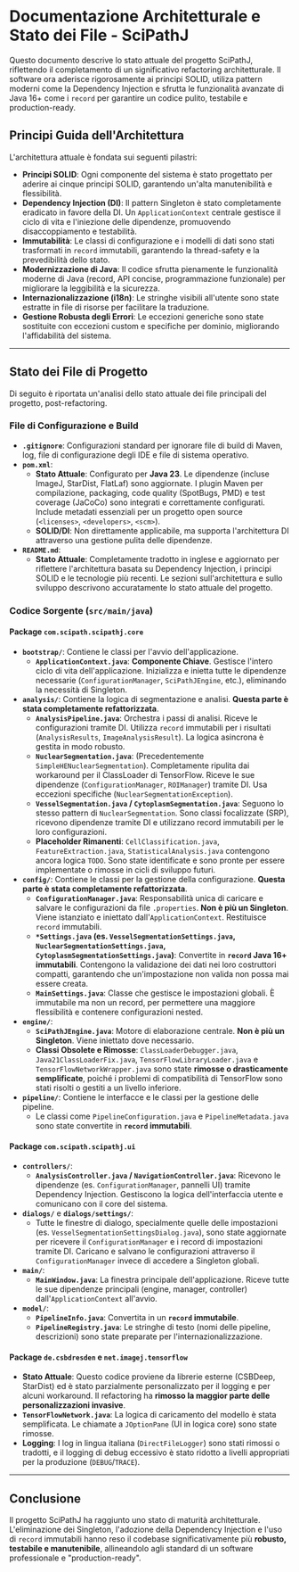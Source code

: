 # Documentazione Architetturale e Stato dei File - SciPathJ

Questo documento descrive lo stato attuale del progetto SciPathJ, riflettendo il completamento di un significativo refactoring architetturale. Il software ora aderisce rigorosamente ai principi SOLID, utiliza pattern moderni come la Dependency Injection e sfrutta le funzionalità avanzate di Java 16+ come i `record` per garantire un codice pulito, testabile e production-ready.

## Principi Guida dell'Architettura

L'architettura attuale è fondata sui seguenti pilastri:

*   **Principi SOLID**: Ogni componente del sistema è stato progettato per aderire ai cinque principi SOLID, garantendo un'alta manutenibilità e flessibilità.
*   **Dependency Injection (DI)**: Il pattern Singleton è stato completamente eradicato in favore della DI. Un `ApplicationContext` centrale gestisce il ciclo di vita e l'iniezione delle dipendenze, promuovendo disaccoppiamento e testabilità.
*   **Immutabilità**: Le classi di configurazione e i modelli di dati sono stati trasformati in `record` immutabili, garantendo la thread-safety e la prevedibilità dello stato.
*   **Modernizzazione di Java**: Il codice sfrutta pienamente le funzionalità moderne di Java (record, API concise, programmazione funzionale) per migliorare la leggibilità e la sicurezza.
*   **Internazionalizzazione (i18n)**: Le stringhe visibili all'utente sono state estratte in file di risorse per facilitare la traduzione.
*   **Gestione Robusta degli Errori**: Le eccezioni generiche sono state sostituite con eccezioni custom e specifiche per dominio, migliorando l'affidabilità del sistema.

---

## Stato dei File di Progetto

Di seguito è riportata un'analisi dello stato attuale dei file principali del progetto, post-refactoring.

### File di Configurazione e Build

- **`.gitignore`**: Configurazioni standard per ignorare file di build di Maven, log, file di configurazione degli IDE e file di sistema operativo.
- **`pom.xml`**:
    *   **Stato Attuale**: Configurato per **Java 23**. Le dipendenze (incluse ImageJ, StarDist, FlatLaf) sono aggiornate. I plugin Maven per compilazione, packaging, code quality (SpotBugs, PMD) e test coverage (JaCoCo) sono integrati e correttamente configurati. Include metadati essenziali per un progetto open source (`<licenses>`, `<developers>`, `<scm>`).
    *   **SOLID/DI**: Non direttamente applicabile, ma supporta l'architettura DI attraverso una gestione pulita delle dipendenze.
- **`README.md`**:
    *   **Stato Attuale**: Completamente tradotto in inglese e aggiornato per riflettere l'architettura basata su Dependency Injection, i principi SOLID e le tecnologie più recenti. Le sezioni sull'architettura e sullo sviluppo descrivono accuratamente lo stato attuale del progetto.

### Codice Sorgente (`src/main/java`)

#### Package `com.scipath.scipathj.core`

- **`bootstrap/`**: Contiene le classi per l'avvio dell'applicazione.
    - **`ApplicationContext.java`**: **Componente Chiave**. Gestisce l'intero ciclo di vita dell'applicazione. Inizializza e inietta tutte le dipendenze necessarie (`ConfigurationManager`, `SciPathJEngine`, etc.), eliminando la necessità di Singleton.
- **`analysis/`**: Contiene la logica di segmentazione e analisi. **Questa parte è stata completamente refattorizzata**.
    - **`AnalysisPipeline.java`**: Orchestra i passi di analisi. Riceve le configurazioni tramite DI. Utilizza `record` immutabili per i risultati (`AnalysisResults`, `ImageAnalysisResult`). La logica asincrona è gestita in modo robusto.
    - **`NuclearSegmentation.java`**: (Precedentemente `SimpleHENuclearSegmentation`). Completamente ripulita dai workaround per il ClassLoader di TensorFlow. Riceve le sue dipendenze (`ConfigurationManager`, `ROIManager`) tramite DI. Usa eccezioni specifiche (`NuclearSegmentationException`).
    - **`VesselSegmentation.java` / `CytoplasmSegmentation.java`**: Seguono lo stesso pattern di `NuclearSegmentation`. Sono classi focalizzate (SRP), ricevono dipendenze tramite DI e utilizzano record immutabili per le loro configurazioni.
    - **Placeholder Rimanenti**: `CellClassification.java`, `FeatureExtraction.java`, `StatisticalAnalysis.java` contengono ancora logica `TODO`. Sono state identificate e sono pronte per essere implementate o rimosse in cicli di sviluppo futuri.
- **`config/`**: Contiene le classi per la gestione della configurazione. **Questa parte è stata completamente refattorizzata**.
    - **`ConfigurationManager.java`**: Responsabilità unica di caricare e salvare le configurazioni da file `.properties`. **Non è più un Singleton**. Viene istanziato e iniettato dall'`ApplicationContext`. Restituisce `record` immutabili.
    - **`*Settings.java` (es. `VesselSegmentationSettings.java`, `NuclearSegmentationSettings.java`, `CytoplasmSegmentationSettings.java`)**: Convertite in **`record` Java 16+ immutabili**. Contengono la validazione dei dati nei loro costruttori compatti, garantendo che un'impostazione non valida non possa mai essere creata.
    - **`MainSettings.java`**: Classe che gestisce le impostazioni globali. È immutabile ma non un record, per permettere una maggiore flessibilità e contenere configurazioni nested.
- **`engine/`**:
    - **`SciPathJEngine.java`**: Motore di elaborazione centrale. **Non è più un Singleton**. Viene iniettato dove necessario.
    - **Classi Obsolete e Rimosse**: `ClassLoaderDebugger.java`, `Java21ClassLoaderFix.java`, `TensorFlowLibraryLoader.java` e `TensorFlowNetworkWrapper.java` sono state **rimosse o drasticamente semplificate**, poiché i problemi di compatibilità di TensorFlow sono stati risolti o gestiti a un livello inferiore.
- **`pipeline/`**: Contiene le interfacce e le classi per la gestione delle pipeline.
    - Le classi come `PipelineConfiguration.java` e `PipelineMetadata.java` sono state convertite in **`record` immutabili**.

#### Package `com.scipath.scipathj.ui`

- **`controllers/`**:
    - **`AnalysisController.java` / `NavigationController.java`**: Ricevono le dipendenze (es. `ConfigurationManager`, pannelli UI) tramite Dependency Injection. Gestiscono la logica dell'interfaccia utente e comunicano con il core del sistema.
- **`dialogs/`** e **`dialogs/settings/`**:
    - Tutte le finestre di dialogo, specialmente quelle delle impostazioni (es. `VesselSegmentationSettingsDialog.java`), sono state aggiornate per ricevere il `ConfigurationManager` e i record di impostazioni tramite DI. Caricano e salvano le configurazioni attraverso il `ConfigurationManager` invece di accedere a Singleton globali.
- **`main/`**:
    - **`MainWindow.java`**: La finestra principale dell'applicazione. Riceve tutte le sue dipendenze principali (engine, manager, controller) dall'`ApplicationContext` all'avvio.
- **`model/`**:
    - **`PipelineInfo.java`**: Convertita in un **`record` immutabile**.
    - **`PipelineRegistry.java`**: Le stringhe di testo (nomi delle pipeline, descrizioni) sono state preparate per l'internazionalizzazione.

#### Package `de.csbdresden` e `net.imagej.tensorflow`

- **Stato Attuale**: Questo codice proviene da librerie esterne (CSBDeep, StarDist) ed è stato parzialmente personalizzato per il logging e per alcuni workaround. Il refactoring ha **rimosso la maggior parte delle personalizzazioni invasive**.
- **`TensorFlowNetwork.java`**: La logica di caricamento del modello è stata semplificata. Le chiamate a `JOptionPane` (UI in logica core) sono state rimosse.
- **Logging**: I log in lingua italiana (`DirectFileLogger`) sono stati rimossi o tradotti, e il logging di debug eccessivo è stato ridotto a livelli appropriati per la produzione (`DEBUG`/`TRACE`).

---

## Conclusione

Il progetto SciPathJ ha raggiunto uno stato di maturità architetturale. L'eliminazione dei Singleton, l'adozione della Dependency Injection e l'uso di `record` immutabili hanno reso il codebase significativamente più **robusto, testabile e manutenibile**, allineandolo agli standard di un software professionale e "production-ready".
